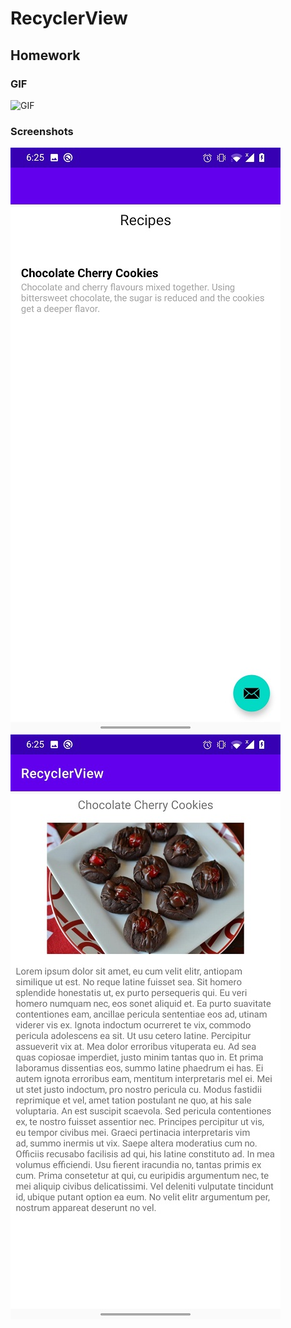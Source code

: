 # RecyclerView
## Homework
### GIF
![GIF](HwRecyclerGif.gif)
### Screenshots
![](./hw11.jpg)
![](./hw22.jpg)


